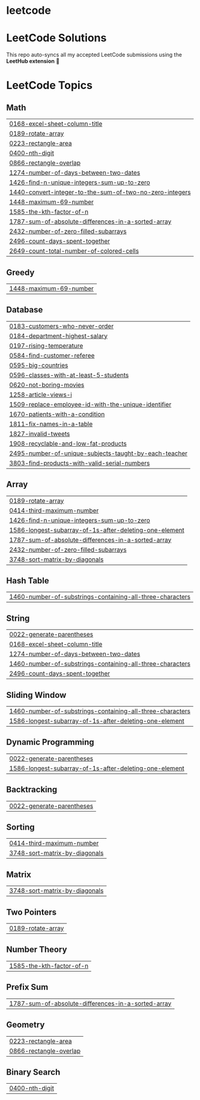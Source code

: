 # leetcode
# LeetCode Solutions

This repo auto-syncs all my accepted LeetCode submissions using the **LeetHub extension** 🚀  

<!---LeetCode Topics Start-->
# LeetCode Topics
## Math
|  |
| ------- |
| [0168-excel-sheet-column-title](https://github.com/anilnunnagopula/leetcode/tree/master/0168-excel-sheet-column-title) |
| [0189-rotate-array](https://github.com/anilnunnagopula/leetcode/tree/master/0189-rotate-array) |
| [0223-rectangle-area](https://github.com/anilnunnagopula/leetcode/tree/master/0223-rectangle-area) |
| [0400-nth-digit](https://github.com/anilnunnagopula/leetcode/tree/master/0400-nth-digit) |
| [0866-rectangle-overlap](https://github.com/anilnunnagopula/leetcode/tree/master/0866-rectangle-overlap) |
| [1274-number-of-days-between-two-dates](https://github.com/anilnunnagopula/leetcode/tree/master/1274-number-of-days-between-two-dates) |
| [1426-find-n-unique-integers-sum-up-to-zero](https://github.com/anilnunnagopula/leetcode/tree/master/1426-find-n-unique-integers-sum-up-to-zero) |
| [1440-convert-integer-to-the-sum-of-two-no-zero-integers](https://github.com/anilnunnagopula/leetcode/tree/master/1440-convert-integer-to-the-sum-of-two-no-zero-integers) |
| [1448-maximum-69-number](https://github.com/anilnunnagopula/leetcode/tree/master/1448-maximum-69-number) |
| [1585-the-kth-factor-of-n](https://github.com/anilnunnagopula/leetcode/tree/master/1585-the-kth-factor-of-n) |
| [1787-sum-of-absolute-differences-in-a-sorted-array](https://github.com/anilnunnagopula/leetcode/tree/master/1787-sum-of-absolute-differences-in-a-sorted-array) |
| [2432-number-of-zero-filled-subarrays](https://github.com/anilnunnagopula/leetcode/tree/master/2432-number-of-zero-filled-subarrays) |
| [2496-count-days-spent-together](https://github.com/anilnunnagopula/leetcode/tree/master/2496-count-days-spent-together) |
| [2649-count-total-number-of-colored-cells](https://github.com/anilnunnagopula/leetcode/tree/master/2649-count-total-number-of-colored-cells) |
## Greedy
|  |
| ------- |
| [1448-maximum-69-number](https://github.com/anilnunnagopula/leetcode/tree/master/1448-maximum-69-number) |
## Database
|  |
| ------- |
| [0183-customers-who-never-order](https://github.com/anilnunnagopula/leetcode/tree/master/0183-customers-who-never-order) |
| [0184-department-highest-salary](https://github.com/anilnunnagopula/leetcode/tree/master/0184-department-highest-salary) |
| [0197-rising-temperature](https://github.com/anilnunnagopula/leetcode/tree/master/0197-rising-temperature) |
| [0584-find-customer-referee](https://github.com/anilnunnagopula/leetcode/tree/master/0584-find-customer-referee) |
| [0595-big-countries](https://github.com/anilnunnagopula/leetcode/tree/master/0595-big-countries) |
| [0596-classes-with-at-least-5-students](https://github.com/anilnunnagopula/leetcode/tree/master/0596-classes-with-at-least-5-students) |
| [0620-not-boring-movies](https://github.com/anilnunnagopula/leetcode/tree/master/0620-not-boring-movies) |
| [1258-article-views-i](https://github.com/anilnunnagopula/leetcode/tree/master/1258-article-views-i) |
| [1509-replace-employee-id-with-the-unique-identifier](https://github.com/anilnunnagopula/leetcode/tree/master/1509-replace-employee-id-with-the-unique-identifier) |
| [1670-patients-with-a-condition](https://github.com/anilnunnagopula/leetcode/tree/master/1670-patients-with-a-condition) |
| [1811-fix-names-in-a-table](https://github.com/anilnunnagopula/leetcode/tree/master/1811-fix-names-in-a-table) |
| [1827-invalid-tweets](https://github.com/anilnunnagopula/leetcode/tree/master/1827-invalid-tweets) |
| [1908-recyclable-and-low-fat-products](https://github.com/anilnunnagopula/leetcode/tree/master/1908-recyclable-and-low-fat-products) |
| [2495-number-of-unique-subjects-taught-by-each-teacher](https://github.com/anilnunnagopula/leetcode/tree/master/2495-number-of-unique-subjects-taught-by-each-teacher) |
| [3803-find-products-with-valid-serial-numbers](https://github.com/anilnunnagopula/leetcode/tree/master/3803-find-products-with-valid-serial-numbers) |
## Array
|  |
| ------- |
| [0189-rotate-array](https://github.com/anilnunnagopula/leetcode/tree/master/0189-rotate-array) |
| [0414-third-maximum-number](https://github.com/anilnunnagopula/leetcode/tree/master/0414-third-maximum-number) |
| [1426-find-n-unique-integers-sum-up-to-zero](https://github.com/anilnunnagopula/leetcode/tree/master/1426-find-n-unique-integers-sum-up-to-zero) |
| [1586-longest-subarray-of-1s-after-deleting-one-element](https://github.com/anilnunnagopula/leetcode/tree/master/1586-longest-subarray-of-1s-after-deleting-one-element) |
| [1787-sum-of-absolute-differences-in-a-sorted-array](https://github.com/anilnunnagopula/leetcode/tree/master/1787-sum-of-absolute-differences-in-a-sorted-array) |
| [2432-number-of-zero-filled-subarrays](https://github.com/anilnunnagopula/leetcode/tree/master/2432-number-of-zero-filled-subarrays) |
| [3748-sort-matrix-by-diagonals](https://github.com/anilnunnagopula/leetcode/tree/master/3748-sort-matrix-by-diagonals) |
## Hash Table
|  |
| ------- |
| [1460-number-of-substrings-containing-all-three-characters](https://github.com/anilnunnagopula/leetcode/tree/master/1460-number-of-substrings-containing-all-three-characters) |
## String
|  |
| ------- |
| [0022-generate-parentheses](https://github.com/anilnunnagopula/leetcode/tree/master/0022-generate-parentheses) |
| [0168-excel-sheet-column-title](https://github.com/anilnunnagopula/leetcode/tree/master/0168-excel-sheet-column-title) |
| [1274-number-of-days-between-two-dates](https://github.com/anilnunnagopula/leetcode/tree/master/1274-number-of-days-between-two-dates) |
| [1460-number-of-substrings-containing-all-three-characters](https://github.com/anilnunnagopula/leetcode/tree/master/1460-number-of-substrings-containing-all-three-characters) |
| [2496-count-days-spent-together](https://github.com/anilnunnagopula/leetcode/tree/master/2496-count-days-spent-together) |
## Sliding Window
|  |
| ------- |
| [1460-number-of-substrings-containing-all-three-characters](https://github.com/anilnunnagopula/leetcode/tree/master/1460-number-of-substrings-containing-all-three-characters) |
| [1586-longest-subarray-of-1s-after-deleting-one-element](https://github.com/anilnunnagopula/leetcode/tree/master/1586-longest-subarray-of-1s-after-deleting-one-element) |
## Dynamic Programming
|  |
| ------- |
| [0022-generate-parentheses](https://github.com/anilnunnagopula/leetcode/tree/master/0022-generate-parentheses) |
| [1586-longest-subarray-of-1s-after-deleting-one-element](https://github.com/anilnunnagopula/leetcode/tree/master/1586-longest-subarray-of-1s-after-deleting-one-element) |
## Backtracking
|  |
| ------- |
| [0022-generate-parentheses](https://github.com/anilnunnagopula/leetcode/tree/master/0022-generate-parentheses) |
## Sorting
|  |
| ------- |
| [0414-third-maximum-number](https://github.com/anilnunnagopula/leetcode/tree/master/0414-third-maximum-number) |
| [3748-sort-matrix-by-diagonals](https://github.com/anilnunnagopula/leetcode/tree/master/3748-sort-matrix-by-diagonals) |
## Matrix
|  |
| ------- |
| [3748-sort-matrix-by-diagonals](https://github.com/anilnunnagopula/leetcode/tree/master/3748-sort-matrix-by-diagonals) |
## Two Pointers
|  |
| ------- |
| [0189-rotate-array](https://github.com/anilnunnagopula/leetcode/tree/master/0189-rotate-array) |
## Number Theory
|  |
| ------- |
| [1585-the-kth-factor-of-n](https://github.com/anilnunnagopula/leetcode/tree/master/1585-the-kth-factor-of-n) |
## Prefix Sum
|  |
| ------- |
| [1787-sum-of-absolute-differences-in-a-sorted-array](https://github.com/anilnunnagopula/leetcode/tree/master/1787-sum-of-absolute-differences-in-a-sorted-array) |
## Geometry
|  |
| ------- |
| [0223-rectangle-area](https://github.com/anilnunnagopula/leetcode/tree/master/0223-rectangle-area) |
| [0866-rectangle-overlap](https://github.com/anilnunnagopula/leetcode/tree/master/0866-rectangle-overlap) |
## Binary Search
|  |
| ------- |
| [0400-nth-digit](https://github.com/anilnunnagopula/leetcode/tree/master/0400-nth-digit) |
<!---LeetCode Topics End-->